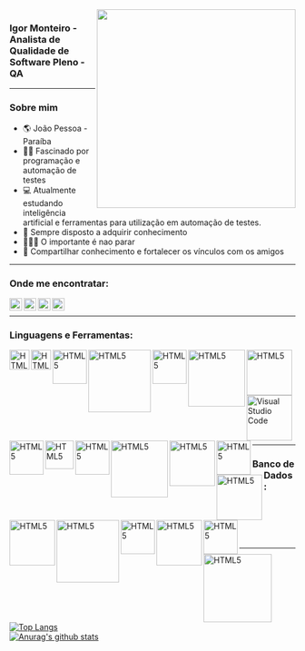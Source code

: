 <img align="right" width="350" src="https://www.edureka.co/blog/wp-content/uploads/2019/03/1blog-1-405x300.png">

### Igor Monteiro - Analista de Qualidade de Software Pleno - QA

---

### Sobre mim
- :earth_americas: João Pessoa - Paraíba
- :man_technologist: Fascinado por programação e automação de testes
- 💻 Atualmente estudando inteligência artificial e ferramentas para utilização em automação de testes.
- 🌱 Sempre disposto a adquirir conhecimento
- 👨🏾‍💻 O importante é nao parar 
- 🤝 Compartilhar conhecimento e fortalecer os vínculos com os amigos

---


### Onde me encontratar:
[<img align="left" alt="codeSTACKr | LinkedIn" width="22px" src="https://cdn.jsdelivr.net/npm/simple-icons@v3/icons/linkedin.svg" />][linkedin]
[<img align="left" alt="codeSTACKr | GitLab" width="22px" src="https://cdn.jsdelivr.net/npm/simple-icons@v3/icons/gitlab.svg" />][gitlab]
[<img align="left" alt="codeSTACKr | Instagram" width="22px" src="https://cdn.jsdelivr.net/npm/simple-icons@v3/icons/instagram.svg" />][instagram]
[<img align="left" alt="codeSTACKr | Twitter" width="22px" src="https://cdn.jsdelivr.net/npm/simple-icons@v3/icons/twitter.svg" />][twitter]

<br/>

---

### Linguagens e Ferramentas:
[<img align="left" alt="HTML5" width="35px" src="https://upload.wikimedia.org/wikipedia/it/thumb/2/2e/Java_Logo.svg/258px-Java_Logo.svg.png"/>][java]
[<img align="left" alt="HTML5" width="35px" src="https://lh3.googleusercontent.com/proxy/zVnS5LE2xWoz-OtvkFIpnvElrKHVkmC-6qj2-yf6XRfQh4Pjfr1RWDeFrLdcNxd95WPJM3BEpx_GsTooBjvnq3wU6qAwM2i2kUcn">][python]
[<img align="left" alt="HTML5" width="60px" src="https://cdn.iconscout.com/icon/free/png-256/django-13-1175187.png">][django]
[<img align="left" alt="HTML5" width="110px" src="https://encrypted-tbn0.gstatic.com/images?q=tbn%3AANd9GcSef6u2SDZI2RvV0Z89ClQe7cRph4cNNjaKbg&usqp=CAU">][restassured]
[<img align="left" alt="HTML5" width="60px" src="https://5.imimg.com/data5/PR/TC/MY-42773694/selenium-testing-training-500x500.png">][selenium]
[<img align="left" alt="HTML5" width="100px" src="https://qa-platforms.com/wp-content/uploads/2019/09/cucumber-black-512.png">][cucumber]
[<img align="left" alt="HTML5" width="80px" src="https://www.selenium.dev/images/selenium_grid_logo_square.png">][grid]
[<img align="left" alt="Visual Studio Code" width="80px" src="https://miro.medium.com/max/800/1*LOFbTP2SxXcFpM_qTsUSuw.png" />][jenkins]
[<img align="left" alt="HTML5" width="60px" src="https://www.ibm.com/blogs/cloud-computing/wp-content/uploads/2014/04/docker-logo-open-cloud.png" />][docker]
[<img align="left" alt="HTML5" width="50px" src="https://miro.medium.com/max/340/1*HP0Qss6BAQcv0UbHb21YFQ.png">][gitlabci]
[<img align="left" alt="HTML5" width="60px" src="https://miro.medium.com/max/460/1*ahIiDbsR6s9XgR45nJJ5DA.png">][junit]
[<img align="left" alt="HTML5" width="100px" src="https://encrypted-tbn0.gstatic.com/images?q=tbn%3AANd9GcTHe0fn9Bp8q5iB_yhJOt35aZAD1yABrLjOAQ&usqp=CAU">][testng]
[<img align="left" alt="HTML5" width="80px" src="https://s3.amazonaws.com/media-p.slid.es/uploads/327261/images/5065937/pm-logo-vert.png">][postman]
[<img align="left" alt="HTML5" width="60px" src="https://svn.apache.org/repos/asf/jmeter/tags/v3_2/docs/images/jmeter_square.svg">][jmeter]
[<img align="left" alt="HTML5" width="80px" src="https://miro.medium.com/max/3600/1*6ahbWjp_g9hqhaTDSJOL1Q.png">][javascript]
[<img align="left" alt="HTML5" width="80px" src="https://www.opus-software.com.br/wp-content/uploads/2018/09/nodejs.jpg">][nodejs]


<br/><br/><br/><br/><br/><br/><br/><br/><br/>

---

### Banco de Dados:
[<img align="left" alt="HTML5" width="110px" src="https://www.baaer.eu/wp-content/uploads/2018/07/Slide1.jpg">][oracle]
[<img align="left" alt="HTML5" width="60px" src="https://logodownload.org/wp-content/uploads/2016/10/Microsoft-SQL-Server-Logo-1.png">][sqlserver]
[<img align="left" alt="HTML5" width="80px" src="https://d1.awsstatic.com/asset-repository/products/amazon-rds/1024px-MySQL.ff87215b43fd7292af172e2a5d9b844217262571.png">][mysql]
[<img align="left" alt="HTML5" width="60px" src="https://stato.blog.br/loja/image/cache/catalog/LOGO/postgresql-logo-500x500.png">][postgresql]
[<img align="left" alt="HTML5" width="120px" src="https://nakedsecurity.sophos.com/wp-content/uploads/sites/2/2017/01/mongodb.png?w=775">][mongodb]


<br/><br/><br/><br/>

---

[![Top Langs](https://github-readme-stats.vercel.app/api/top-langs/?username=MonteiroIgor)](https://github.com/MonteiroIgor)
<br/>
[![Anurag's github stats](https://github-readme-stats.vercel.app/api?username=MonteiroIgor&show_icons=true&theme=dark)](https://github.com/MonteiroIgor)
<br/>

[linkedin]: https://www.linkedin.com/in/monteiro-igor/
[gitlab]: https://gitlab.com/igormonteiro
[gitlabci]: https://docs.gitlab.com/ee/ci/
[instagram]: https://www.instagram.com/igor__monteiro/
[twitter]: https://twitter.com/iggormontteiro
[java]: https://docs.oracle.com/en/java/
[selenium]: https://www.selenium.dev/documentation/en/
[restassured]: https://rest-assured.io/
[junit]: https://junit.org/
[postman]: https://www.postman.com/
[testng]: https://testng.org/doc/documentation-main.html
[grid]: https://www.selenium.dev/documentation/en/
[jmeter]: https://jmeter.apache.org/
[cucumber]: https://cucumber.io/
[python]: https://www.python.org/doc/
[django]: https://docs.djangoproject.com/en/3.1/
[maven]: https://maven.apache.org/guides/index.html
[jenkins]: https://www.jenkins.io/doc/
[docker]: https://docs.docker.com/
[oracle]: https://docs.oracle.com/en/database/oracle/oracle-database/
[mysql]: https://dev.mysql.com/doc/
[postgresql]: https://www.postgresql.org/docs/
[sqlserver]: https://docs.microsoft.com/pt-br/sql/sql-server/?view=sql-server-ver15
[mongodb]: https://www.mongodb.com/
[javascript]: https://pt.wikipedia.org/wiki/JavaScript
[nodejs]: https://www.opus-software.com.br/node-js/

